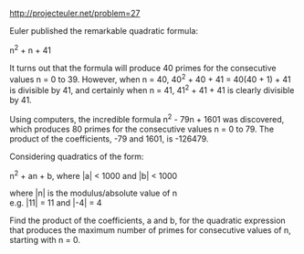 http://projecteuler.net/problem=27

Euler published the remarkable quadratic formula:

n<sup>2</sup> + n + 41

It turns out that the formula will produce 40 primes for the consecutive values n = 0 to 39.
However, when n = 40, 40<sup>2</sup> + 40 + 41 = 40(40 + 1) + 41 is divisible by 41,
and certainly when n = 41, 41<sup>2</sup> + 41 + 41 is clearly divisible by 41.

Using computers, the incredible formula n<sup>2</sup> - 79n + 1601 was discovered,
which produces 80 primes for the consecutive values n = 0 to 79.
The product of the coefficients, -79 and 1601, is -126479.

Considering quadratics of the form:

n<sup>2</sup> + an + b, where |a| < 1000 and |b| < 1000

where |n| is the modulus/absolute value of n<br/>
e.g. |11| = 11 and |-4| = 4

Find the product of the coefficients, a and b, for the quadratic expression that produces
the maximum number of primes for consecutive values of n, starting with n = 0.
